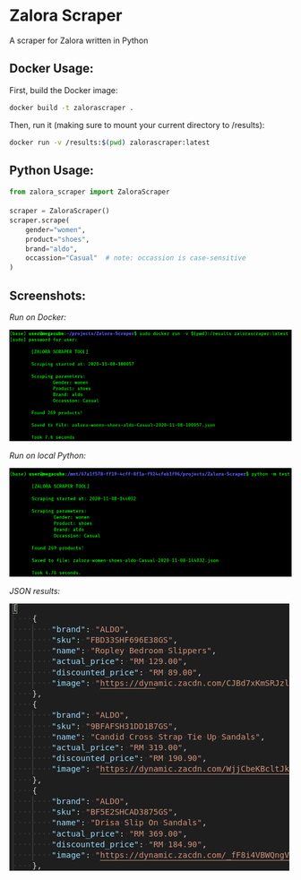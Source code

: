 # Zalora Scraper
A scraper for Zalora written in Python

## Docker Usage:

First, build the Docker image:

```bash
docker build -t zalorascraper .
```

Then, run it (making sure to mount your current directory to /results):

```bash
docker run -v /results:$(pwd) zalorascraper:latest 
```

## Python Usage:

```python
from zalora_scraper import ZaloraScraper

scraper = ZaloraScraper()
scraper.scrape(
    gender="women",
    product="shoes",
    brand="aldo",
    occassion="Casual"  # note: occassion is case-sensitive
)
```

## Screenshots:

*Run on Docker:*

<img src="screenshot3.png"/>

*Run on local Python:*

<img src="screenshot.png"/>

*JSON results:*

<img src="screenshot2.png"/>
